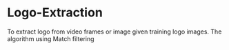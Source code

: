 # Logo-Extraction
To extract logo from video frames or image given training logo images. The algorithm using Match filtering
